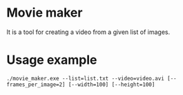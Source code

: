 # Movie maker
It is a tool for creating a video from a given list of images.

# Usage example
`./movie_maker.exe --list=list.txt --video=video.avi [--frames_per_image=2] [--width=100] [--height=100]`